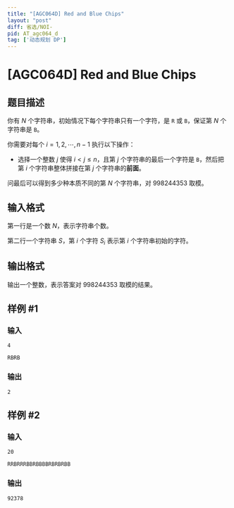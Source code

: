 ```yaml
---
title: "[AGC064D] Red and Blue Chips"
layout: "post"
diff: 省选/NOI-
pid: AT_agc064_d
tag: ['动态规划 DP']
---
```


# [AGC064D] Red and Blue Chips

## 题目描述

你有 $N$ 个字符串，初始情况下每个字符串只有一个字符，是 $\texttt{R}$ 或  $\texttt{B}$，保证第 $N$ 个字符串是 $\texttt{B}$。

你需要对每个 $i=1,2,\cdots ,n-1$ 执行以下操作：

- 选择一个整数 $j$ 使得 $i< j\le n$，且第 $j$ 个字符串的最后一个字符是 $\texttt{B}$，然后把第 $i$ 个字符串整体拼接在第 $j$ 个字符串的**前面**。

问最后可以得到多少种本质不同的第 $N$ 个字符串，对 $998244353$ 取模。

## 输入格式

第一行是一个数 $N$，表示字符串个数。

第二行一个字符串 $S$，第 $i$ 个字符 $S_i$ 表示第 $i$ 个字符串初始的字符。

## 输出格式

输出一个整数，表示答案对 $998244353$ 取模的结果。

## 样例 #1

### 输入

```
4
RBRB
```

### 输出

```
2
```

## 样例 #2

### 输入

```
20
RRBRRRBBRBBBBRBRBRBB
```

### 输出

```
92378
```

